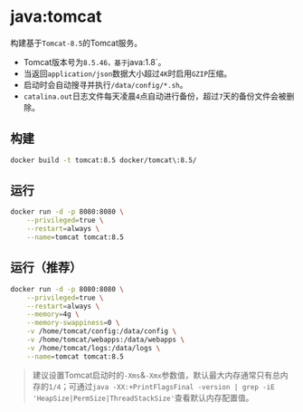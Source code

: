 # java:tomcat

构建基于`Tomcat-8.5`的Tomcat服务。
- Tomcat版本号为`8.5.46，基于`java:1.8`。
- 当返回`application/json`数据大小超过`4K`时启用`GZIP`压缩。
- 启动时会自动搜寻并执行`/data/config/*.sh`。
- `catalina.out`日志文件每天凌晨`4`点自动进行备份，超过`7`天的备份文件会被删除。

## 构建
```bash
docker build -t tomcat:8.5 docker/tomcat\:8.5/
```

## 运行
```bash
docker run -d -p 8080:8080 \
    --privileged=true \
    --restart=always \
    --name=tomcat tomcat:8.5
```

## 运行（推荐）
```bash
docker run -d -p 8080:8080 \
    --privileged=true \
    --restart=always \
    --memory=4g \
    --memory-swappiness=0 \
    -v /home/tomcat/config:/data/config \
    -v /home/tomcat/webapps:/data/webapps \
    -v /home/tomcat/logs:/data/logs \
    --name=tomcat tomcat:8.5
```
> 建议设置Tomcat启动时的`-Xms`&`-Xmx`参数值，默认最大内存通常只有总内存的`1/4`；可通过`java -XX:+PrintFlagsFinal -version | grep -iE 'HeapSize|PermSize|ThreadStackSize'`查看默认内存配置值。
